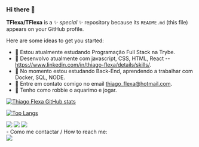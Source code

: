 ### Hi there 👋

**TFlexa/TFlexa** is a ✨ _special_ ✨ repository because its `README.md` (this file) appears on your GitHub profile.

Here are some ideas to get you started:

- 🔭 Estou atualmente estudando Programação Full Stack na Trybe.
- 💬 Desenvolvo atualmente com javascript, CSS, HTML, React -- https://www.linkedin.com/in/thiago-flexa/details/skills/.
- 🌱 No momento estou estudando Back-End, aprendendo a trabalhar com Docker, SQL, NODE.
- 💬 Entre em contato comigo no email thiago_flexa@hotmail.com.
- 🔭 Tenho como robbie o aquarimo e jogar.

[![Thiago Flexa GitHub stats](https://github-readme-stats.vercel.app/api?username=TFlexa)](https://github.com/anuraghazra/github-readme-stats)

[![Top Langs](https://github-readme-stats.vercel.app/api/top-langs/?username=TFlexa)](https://github.com/anuraghazra/github-readme-stats)

<div>
  <img src="https://img.shields.io/badge/GIT-E44C30?style=for-the-badge&logo=git&logoColor=white" />
  <img src="https://img.shields.io/badge/eslint-3A33D1?style=for-the-badge&logo=eslint&logoColor=white" />
  <img src="https://img.shields.io/badge/Linux-E34F26?style=for-the-badge&logo=linux&logoColor=black" />
</div>
- Como me contactar / How to reach me:
<br>
<a href = "https://www.linkedin.com/in/thiago-flexa/"><img src="https://img.shields.io/badge/LinkedIn-0077B5?style=for-the-badge&logo=linkedin&logoColor=white"></a>&nbsp;&nbsp;
